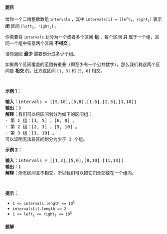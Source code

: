 #### 题目
<p>给你一个二维整数数组&nbsp;<code>intervals</code>&nbsp;，其中&nbsp;<code>intervals[i] = [left<sub>i</sub>, right<sub>i</sub>]</code>&nbsp;表示 <strong>闭</strong>&nbsp;区间&nbsp;<code>[left<sub>i</sub>, right<sub>i</sub>]</code>&nbsp;。</p>

<p>你需要将&nbsp;<code>intervals</code> 划分为一个或者多个区间&nbsp;<strong>组</strong>&nbsp;，每个区间 <b>只</b>&nbsp;属于一个组，且同一个组中任意两个区间 <strong>不相交</strong>&nbsp;。</p>

<p>请你返回 <strong>最少</strong>&nbsp;需要划分成多少个组。</p>

<p>如果两个区间覆盖的范围有重叠（即至少有一个公共数字），那么我们称这两个区间是 <strong>相交</strong>&nbsp;的。比方说区间&nbsp;<code>[1, 5]</code> 和&nbsp;<code>[5, 8]</code>&nbsp;相交。</p>

<p>&nbsp;</p>

<p><strong>示例 1：</strong></p>

<pre>
<b>输入：</b>intervals = [[5,10],[6,8],[1,5],[2,3],[1,10]]
<b>输出：</b>3
<b>解释：</b>我们可以将区间划分为如下的区间组：
- 第 1 组：[1, 5] ，[6, 8] 。
- 第 2 组：[2, 3] ，[5, 10] 。
- 第 3 组：[1, 10] 。
可以证明无法将区间划分为少于 3 个组。
</pre>

<p><strong>示例 2：</strong></p>

<pre>
<b>输入：</b>intervals = [[1,3],[5,6],[8,10],[11,13]]
<b>输出：</b>1
<b>解释：</b>所有区间互不相交，所以我们可以把它们全部放在一个组内。</pre>

<p>&nbsp;</p>

<p><strong>提示：</strong></p>

<ul>
	<li><code>1 &lt;= intervals.length &lt;= 10<sup>5</sup></code></li>
	<li><code>intervals[i].length == 2</code></li>
	<li><code>1 &lt;= left<sub>i</sub> &lt;= right<sub>i</sub> &lt;= 10<sup>6</sup></code></li>
</ul>


 #### 题解